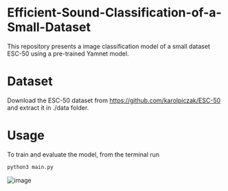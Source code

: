 # Efficient-Sound-Classification-of-a-Small-Dataset
This repository presents a image classification model of a small dataset ESC-50 using a pre-trained Yamnet model.
# Dataset
Download the ESC-50 dataset from https://github.com/karolpiczak/ESC-50 and extract it in ./data folder.
# Usage
To train and evaluate the model, from the terminal run 
```bash 
python3 main.py
```
![image](https://github.com/user-attachments/assets/04423551-eeac-4894-b130-2bb70c3eb3cf)

